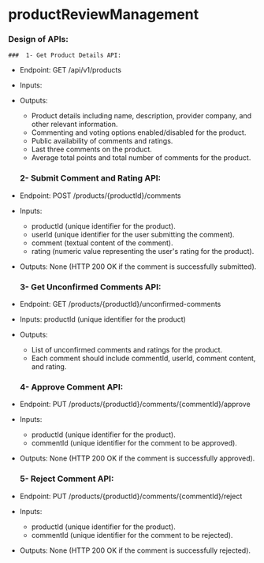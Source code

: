 
<!--
طراحی و پیاده سازی سرویس نظر و امتیازدهی (Review) به محصولات
فرض کنید که ما محصولاتی (Product) داریم که برای مشتریان (User) نمایش داده میشوند. این محصولات مربوط به شرکتهای Provider) مختلفی هستند. مدیر محصولات میتواند هر کدام از محصولات را در معرض نمایش مشتریان قرار دهد برای آنها امکان ثبت نظر (Comment) و امتیاز ( Vote) را به صورت جداگانه فعال یا غیر فعال نمایند همچنین امکان انتخاب اینکه نظر و امتیاز برای این محصولات به صورت عمومی برای تمامی بازدیدکنندگان فعال باشد یا فقط خریداران بتوانند پس از تایید خرید نظر ثبت کنند برای مدیر محصولات باید امکان پذیر باشد.
کاربر وارد صفحه محصولات می.شود. سمت کلاینت این صفحه یک اپلیکیشن SPA است که دیتای لازم برای رندر شدن صفحه را توسط apiهایی از بکاند دریافت میکند قیمت دهی محصولات توسط سرویس استعلام (Enquiry System) انجام میشود و لازم است اطلاعات اینکه هر یک از محصولات نمایش داده شوند یا خیر و امکان ثبت نظر و امتیاز برای آنها فراهم هست یا خیر از سرویس Review دریافت شود. همچنین سه نظر آخر روی هر محصول و میانگین کل امتیازات و تعداد کل نظرات داده شده به هر محصول نیز به کلاینت ارسال میشود تا صفحه را برای کاربر رندر نماید.
در صورتی که امکان ثبت نظر و امتیاز برای کاربر فراهم باشد مشتری میتواند این کار را انجام دهد و نظر و امتیاز او در وضعیت تایید نشده ثبت میگردد. مدیر محصول میتواند نظرات را مشاهده نماید و نظرات و امتیازات تایید نشده را رد یا تایید کند صرفا نظرات و امتیازات تایید شده در میانگین و تعداد نظرات آن
محصول تاثیرگذار هستند.

الف - طراحی ساختار apiهایی که از سمت کلاینت فراخوانی میشوند را انجام دهید. لطفا ذکر کنید که برای رندر شدن صفحه با توجه به توضیحات چند api با چه ورودیهایی call شوند و چه خروجیهایی داشته باشند. همچنین چه سرویس یا سرویسهایی و چگونه در یک اند این apiها را پاسخ میدهد. در این بخش طراحی و معماری سرویس و apiها مدنظر است
ب - با استفاده از Spring Boot بدون استفاده از ابزارهای تولید اپلیکیشن مانند JHipster، سرویس Review را صرفا در سطح یک اند بدون فرانتاند) پیاده سازی کنید. برای خروجی کار ERD سرویس، كد API Doc (ترجیحا (Postman را ارسال نمایید توجه کنید که سرویس، توضیحات ذکر شده را پوشش دهد و نیازی به پیاده سازی سرویس های دیگر مانند سرویس Enquiry نقشهای کاربران و authentication آنها نیست در این بخش کیفیت ساختار پروژه کدنویسی تمیز و کوئریهای بهینه مدنظر
سورس
است)
-->
# productReviewManagement
### Design of APIs:
    ###  1- Get Product Details API:
* Endpoint: GET /api/v1/products
* Inputs:  
* Outputs:
     *  Product details including name, description, provider company, and other relevant information.
     *  Commenting and voting options enabled/disabled for the product.
     *  Public availability of comments and ratings.
     *  Last three comments on the product.
     *  Average total points and total number of comments for the product.
    
     ### 2- Submit Comment and Rating API:

* Endpoint: POST /products/{productId}/comments
* Inputs:
     * productId (unique identifier for the product).
     * userId (unique identifier for the user submitting the comment).
     * comment (textual content of the comment).
     * rating (numeric value representing the user's rating for the product).
*  Outputs: None (HTTP 200 OK if the comment is successfully submitted).

     ### 3- Get Unconfirmed Comments API:
* Endpoint: GET /products/{productId}/unconfirmed-comments
* Inputs: productId (unique identifier for the product)
* Outputs:
     * List of unconfirmed comments and ratings for the product.
     * Each comment should include commentId, userId, comment content, and rating.
       
     ### 4- Approve Comment API:

* Endpoint: PUT /products/{productId}/comments/{commentId}/approve
* Inputs:
     * productId (unique identifier for the product).
     * commentId (unique identifier for the comment to be approved).
* Outputs: None (HTTP 200 OK if the comment is successfully approved).
     ### 5- Reject Comment API:

* Endpoint: PUT /products/{productId}/comments/{commentId}/reject
* Inputs:
     * productId (unique identifier for the product).
     * commentId (unique identifier for the comment to be rejected).
* Outputs: None (HTTP 200 OK if the comment is successfully rejected).

